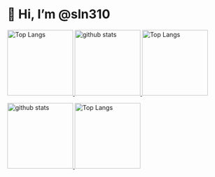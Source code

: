 <h1 align="left">👋 Hi, I’m @sln310</h1>


<!---
sln310/sln310 is a ✨ special ✨ repository because its `README.md` (this file) appears on your GitHub profile.
You can click the Preview link to take a look at your changes.
--->




<!--- Status & lamguage --->
<p align="left"> 
<a href="https://github.com/anuraghazra/github-readme-stats">
  <img alt="Top Langs" height="150px" src="https://github-readme-stats.vercel.app/api/top-langs/?username=sln310&layout=compact&show_icons=true&theme=onedark" />
  <!---<img align="left" src="https://github-readme-stats.vercel.app/api/top-langs/?username=sln310&layout=compact&theme=onedark" />
</a> --->
  <!---<img alt="Top Langs" height="150px" src="https://github-readme-stats.vercel.app/api/top-langs/?username=sln310&layout=compact&theme=onedark" />--->
  <img alt="github stats" height="150px" src="https://github-readme-stats.vercel.app/api?username=sln310&show_icons=true&theme=onedark" />
  <img alt="Top Langs" height="150px" src="https://github-readme-stats.vercel.app/api/top-langs/?username=sln310&layout=compact&show_icons=true&theme=onedark" />
</p>
  

<!-- [![trophy](https://github-profile-trophy.vercel.app/?username=sln310&theme=onedark&column=7
)](https://github.com/ryo-ma/github-profile-trophy) -->


<p align="left"> 
  <img alt="github stats" height="150px" src="https://github-readme-stats.vercel.app/api?username=sln310&theme=dracula&show_icons=ture" />
<img alt="Top Langs" height="150px" src="https://github-readme-stats.vercel.app/api/top-langs/?username=sln310&layout=compact&show_icons=true&theme=dracula" />
</p>
